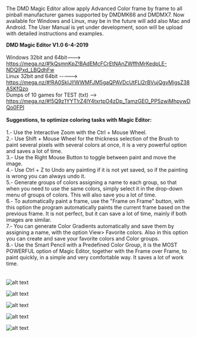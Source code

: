 The DMD Magic Editor allow apply Advanced Color frame by frame to all pinball manufacturer games supported by DMDMK66 and DMDMX7. Now available for Windows and Linux, may be in the future will add also Mac and Android. The User Manual is yet under development, soon will be upload with detailed instructions and examples.
<br>

<b>DMD Magic Editor V1.0 6-4-2019</b>
<br><br>
Windows 32bit and 64bit---> https://mega.nz/#!kQsmnKpZ!BAdEMcFCrEtNAnZWffhMrKedpLE-NDQlPxd_LBQdhFw
<br>
Linux 32bit and 64bit -----> https://mega.nz/#!RA0SkIJI!WWMFJM5gaQPAVDcUtFLI2rBVujQgvMigsZ38ASKfQzo
<br>
Dumps of 10 games for TEST (txt) --> https://mega.nz/#!5Q9z1YYT!rZ4lY4txrtpO4zDp_TamzGEO_PP5zwiMhpywDQo0FPI
<br><br>
<b>Suggestions, to optimize coloring tasks with Magic Editor:</b>
<br><br>
1.- Use the Interactive Zoom with the Ctrl + Mouse Wheel.<br>
2.- Use Shift + Mouse Wheel for the thickness selection of the Brush to paint several pixels with several colors at once, it is a very powerful option and saves a lot of time.<br>
3.- Use the Right Mouse Button to toggle between paint and move the image.<br>
4.- Use Ctrl + Z to Undo any painting if it is not yet saved, so if the painting is wrong you can always undo it.<br>
5.- Generate groups of colors assigning a name to each group, so that when you need to use the same colors, simply select it in the drop-down menu of groups of colors. This will also save you a lot of time.<br>
6.- To automatically paint a frame, use the "Frame on Frame" button, with this option the program automatically paints the current frame based on the previous frame. It is not perfect, but it can save a lot of time, mainly if both images are similar.<br>
7.- You can generate Color Gradients automatically and save them by assigning a name, with the option View> Favorite colors. Also in this option you can create and save your favorite colors and Color groups.<br>
8.- Use the Smart Pencil with a Predefined Color Group, it is the MOST POWERFUL option of Magic Editor, together with the Frame over Frame, to paint quickly, in a simple and very comfortable way. It saves a lot of work time.<br>
<br><br>
![alt text](https://i.imgur.com/EeeavBe.jpg)

![alt text](https://i.imgur.com/6FGRpBq.jpg)

![alt text](https://i.imgur.com/zvsgezm.jpg)

![alt text](https://i.imgur.com/hH0OaZ2.jpg)

![alt text](https://i.imgur.com/IUUzazx.jpg)
